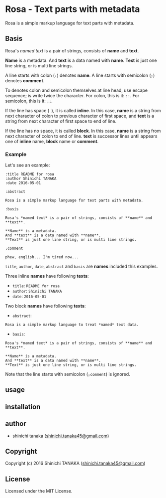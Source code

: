 # Rosa - Text parts with metadata

Rosa is a simple markup language for text parts with metadata.


## Basis

Rosa's *named text* is a pair of strings, consists of **name** and **text**.

**Name** is a metadata.
And **text** is a data named with **name**.
**Text** is just one line string, or is multi line strings.

A line starts with colon (`:`) denotes **name**.
A line starts with semicolon (`;`) denotes **comment**.

To denotes colon and semicolon themselves at line head, use escape sequence; is write twice the character.
For colon, this is it: `::`.
For semicolon, this is it: `;;`.

If the line has space (` `), it is called **inline**.
In this case, **name** is a string from next character of colon to previous character of first space, and **text** is a string from next character of first space to end of line. 

If the line has no space, it is called **block**.
In this case, **name** is a string from next character of colon to end of line.
**text** is successor lines until appears one of **inline** name, **block** name or **comment**. 


### Example

Let's see an example:

```
:title README for rosa
:author Shinichi TANAKA
:date 2016-05-01

:abstract

Rosa is a simple markup language for text parts with metadata.

:basis

Rosa's *named text* is a pair of strings, consists of **name** and **text**.

**Name** is a metadata.
And **text** is a data named with **name**.
**Text** is just one line string, or is multi line strings.

;comment

phew, english... I'm tired now...

```

`title`, `author`, `date`, `abstract` and `basis` are **names** included this examples.

Three inline **names** have following **texts**:

- `title`: `README for rosa`
- `author`: `Shinichi TANAKA`
- `date`: `2016-05-01`

Two block **names** have following **texts**:

- `abstract`:

```
Rosa is a simple markup language to treat *named* text data.
```

- `basis`:

```
Rosa's *named text* is a pair of strings, consists of **name** and **text**.

**Name** is a metadata.
And **text** is a data named with **name**.
**Text** is just one line string, or is multi line strings.
```

Note that the line starts with semicolon (`;comment`) is ignored.


## usage

## installation

## author

* shinichi tanaka (shinichi.tanaka45@gmail.com)

## Copyright

Copyright (c) 2016 Shinichi TANAKA (shinichi.tanaka45@gmail.com)

## License

Licensed under the MIT License.
